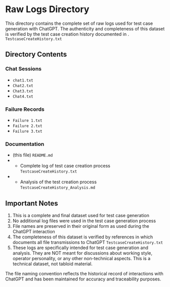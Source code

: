 # Raw Logs Directory
This directory contains the complete set of raw logs used for test case generation with ChatGPT. The authenticity and completeness of this dataset is verified by the test case creation history documented in . `TestcaseCreateHistory.txt`
## Directory Contents
### Chat Sessions
- `chat1.txt`
- `Chat2.txt`
- `Chat3.txt`
- `Chat4.txt`

### Failure Records
- `Failure 1.txt`
- `Failure 2.txt`
- `Failure 3.txt`

### Documentation
- (this file) `README.md`
- - Complete log of test case creation process `TestcaseCreateHistory.txt`
- - Analysis of the test creation process `TestcaseCreateHistory_Analysis.md`

## Important Notes
1. This is a complete and final dataset used for test case generation
2. No additional log files were used in the test case generation process
3. File names are preserved in their original form as used during the ChatGPT interaction
4. The completeness of this dataset is verified by references in which documents all file transmissions to ChatGPT `TestcaseCreateHistory.txt`
5. These logs are specifically intended for test case generation and analysis. They are NOT meant for discussions about working style, operator personality, or any other non-technical aspects. This is a technical dataset, not tabloid material.

The file naming convention reflects the historical record of interactions with ChatGPT and has been maintained for accuracy and traceability purposes.
